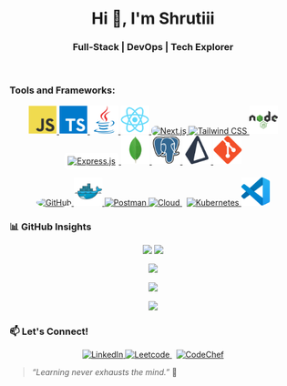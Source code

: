 <h1 align="center">Hi 👋, I'm Shrutiii</h1>
<h3 align="center">Full-Stack | DevOps | Tech Explorer</h3>

<br>


### Tools and Frameworks:
<p align="center">
  <!-- JavaScript -->
  <a href="https://developer.mozilla.org/en-US/docs/Web/JavaScript" target="_blank">
    <img src="https://raw.githubusercontent.com/devicons/devicon/master/icons/javascript/javascript-original.svg" width="50" title="JavaScript"/>
  </a>
  <!-- TypeScript -->
  <a href="https://www.typescriptlang.org/docs/" target="_blank">
    <img src="https://raw.githubusercontent.com/devicons/devicon/master/icons/typescript/typescript-original.svg" width="50" title="TypeScript"/>
  </a>
   <!-- Java -->
  <a href="https://docs.oracle.com/en/java/" target="_blank">
    <img src="https://raw.githubusercontent.com/devicons/devicon/master/icons/java/java-original.svg"
         alt="Java"
         width="50"
         title="Java" />
  </a>
  <!-- React -->
  <a href="https://react.dev/" target="_blank">
    <img src="https://raw.githubusercontent.com/devicons/devicon/master/icons/react/react-original.svg" width="50" title="React"/>
  </a>
  <!-- Next.js -->
  <a href="https://nextjs.org/docs" target="_blank">
    <img src="https://assets.vercel.com/image/upload/v1662130559/nextjs/Icon_dark_background.png" 
         alt="Next.js" 
         width="60" 
         title="Next.js" 
         style="border-radius: 8px;" />
  </a>
  <!-- Tailwind CSS -->
  <a href="https://tailwindcss.com/docs" target="_blank">
    <img src="https://www.vectorlogo.zone/logos/tailwindcss/tailwindcss-icon.svg" 
         alt="Tailwind CSS" 
         width="60" 
         title="Tailwind CSS" />
  </a>
  <!-- Node.js -->
  <a href="https://nodejs.org/en/docs" target="_blank">
    <img src="https://raw.githubusercontent.com/devicons/devicon/master/icons/nodejs/nodejs-original-wordmark.svg"
         alt="Node.js"
         width="50"
         title="Node.js" />
  </a>
  
  <!-- Express.js -->
 <a href="https://expressjs.com/" target="_blank">
    <img src="https://upload.wikimedia.org/wikipedia/commons/6/64/Expressjs.png"
         alt="Express.js"
         width="100"
         title="Express.js"
         style="background-color: white; padding: 6px; border-radius: 6px;" />
  </a>

  <!-- MongoDB -->
  <a href="https://www.mongodb.com/docs/" target="_blank">
    <img src="https://raw.githubusercontent.com/devicons/devicon/master/icons/mongodb/mongodb-original.svg" width="50" title="MongoDB"/>
  </a>
  <!-- PostgreSQL -->
  <a href="https://www.postgresql.org/docs/" target="_blank">
    <img src="https://raw.githubusercontent.com/devicons/devicon/master/icons/postgresql/postgresql-original.svg" width="50" title="PostgreSQL"/>
  </a>
  <!-- Prisma -->
  <a href="https://www.prisma.io/docs" target="_blank">
    <img src="https://raw.githubusercontent.com/devicons/devicon/master/icons/prisma/prisma-original.svg" width="50" title="Prisma"/>
  </a>
  <!-- Git -->
  <a href="https://git-scm.com/doc" target="_blank">
    <img src="https://raw.githubusercontent.com/devicons/devicon/master/icons/git/git-original.svg" width="50" title="Git"/>
  </a>
</p>
<p align="center">
  <!-- GitHub -->
   <a href="https://github.com/" target="_blank">
    <img src="https://github.githubassets.com/images/modules/logos_page/GitHub-Mark.png" 
         alt="GitHub" 
         width="60" 
         title="GitHub" 
         style="border-radius: 50%;" />
  </a>
   <!-- Docker -->
  <a href="https://www.docker.com/docs/" target="_blank">
    <img src="https://raw.githubusercontent.com/devicons/devicon/master/icons/docker/docker-original.svg"
         alt="Docker"
         width="50"
         title="Docker" />
  </a>
  <!-- Postman -->
  <a href="https://www.postman.com/" target="_blank">
    <img src="https://www.vectorlogo.zone/logos/getpostman/getpostman-icon.svg"
         alt="Postman"
         width="50"
         title="Postman" />
  </a>
  <!-- Cloud (generic cloud icon - can replace with AWS/GCP later) -->
  <a href="https://cloud.google.com/" target="_blank">
    <img src="https://www.vectorlogo.zone/logos/google_cloud/google_cloud-icon.svg"
         alt="Cloud"
         width="50"
         title="Google Cloud" />
  </a>
  
  <!-- Kubernetes -->
  <a href="https://kubernetes.io/docs/" target="_blank">
    <img src="https://raw.githubusercontent.com/rahuldkjain/github-profile-readme-generator/refs/heads/master/src/images/icons/Devops/kubernetes.svg"
      width="50" 
      title="Kubernetes" style="margin-left:8px;"/>
  </a>
  
  <!-- VS Code -->
  <a href="https://code.visualstudio.com/docs" target="_blank">
    <img src="https://raw.githubusercontent.com/devicons/devicon/master/icons/vscode/vscode-original.svg"
         alt="VS Code"
         width="50"
         title="VS Code" />
  </a>
</p>

  
  ### 📊 GitHub Insights

<p align="center">
  <img src="https://github-readme-stats.vercel.app/api?username=shrutiiiyet&show_icons=true&theme=radical" height="165" />
  <img src="https://github-readme-stats.vercel.app/api/top-langs/?username=shrutiiiyet&layout=compact&theme=radical" height="165" />
</p>

<p align="center">
  <img src="https://streak-stats.demolab.com?username=shrutiiiyet&theme=radical" height="165" />
</p>

<p align="center">
  <img src="https://github-readme-activity-graph.vercel.app/graph?username=shrutiiiyet&theme=tokyo-night" />
</p>

<p align="center">
  <img src="https://github-profile-trophy.vercel.app/?username=shrutiiiyet&theme=onedark" />
</p>


</p>

### 📫 Let's Connect!
<!-- LinkedIn -->
<p align="center">
  <a href="https://www.linkedin.com/in/shruti-jadhav-892164277/" target="_blank">
    <img src="https://skillicons.dev/icons?i=linkedin&theme=light" 
         width="50" 
         title="LinkedIn" />
  </a>

  <!-- LeetCode -->
  <a href="https://leetcode.com/u/shrutiiiii03/" target="_blank">
   <img src="https://raw.githubusercontent.com/rahuldkjain/github-profile-readme-generator/refs/heads/master/src/images/icons/Social/leet-code.svg"
     width="40" 
     title="Leetcode"/>
  </a>

 <!-- CodeChef -->
  <a href="https://www.codechef.com/users/shrutiiiyet" target="_blank">
     <img src="https://tse1.mm.bing.net/th/id/OIP.yv0LzapdKF10tMAx7MpRQQAAAA?pid=Api&P=0&h=180" width="50" title="CodeChef" style="margin-left:8px;"/>
  </a> 
</p>

> *“Learning never exhausts the mind.”* 🚀

